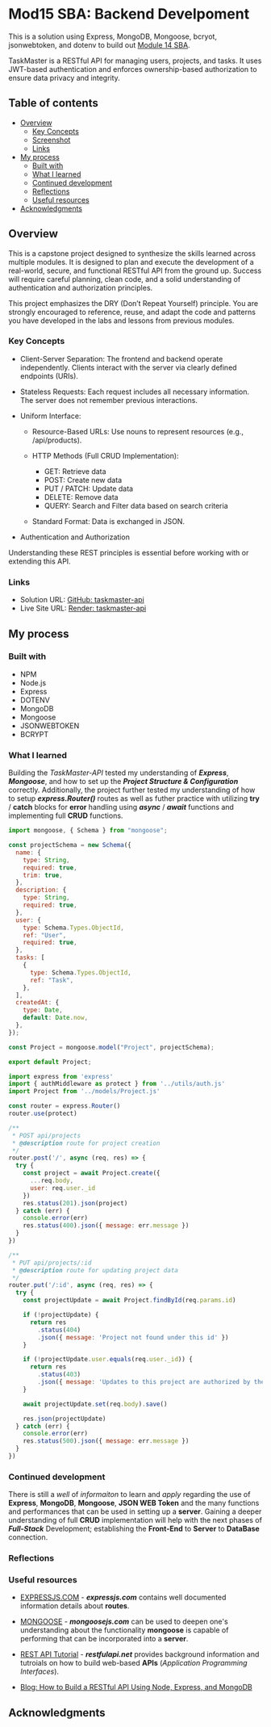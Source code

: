 # Mod15 SBA: Backend Develpoment

This is a solution using Express, MongoDB, Mongoose, bcryot, jsonwebtoken, and dotenv to build out [Module 14 SBA](https://ps-lms.vercel.app/curriculum/se/419).

TaskMaster is a RESTful API for managing users, projects, and tasks. It uses JWT-based authentication and enforces ownership-based authorization to ensure data privacy and integrity.

## Table of contents

- [Overview](#overview)
  - [Key Concepts](#key-concepts)
  - [Screenshot](#screenshot)
  - [Links](#links)
- [My process](#my-process)
  - [Built with](#built-with)
  - [What I learned](#what-i-learned)
  - [Continued development](#continued-development)
  - [Reflections](#reflections)
  - [Useful resources](#useful-resources)
- [Acknowledgments](#acknowledgments)

## Overview

This is a capstone project designed to synthesize the skills learned across multiple modules. It is designed to plan and execute the development of a real-world, secure, and functional RESTful API from the ground up. Success will require careful planning, clean code, and a solid understanding of authentication and authorization principles.

This project emphasizes the DRY (Don’t Repeat Yourself) principle. You are strongly encouraged to reference, reuse, and adapt the code and patterns you have developed in the labs and lessons from previous modules.

### Key Concepts

- Client-Server Separation: The frontend and backend operate independently. Clients interact with the server via clearly defined endpoints (URIs).

- Stateless Requests: Each request includes all necessary information. The server does not remember previous interactions.

- Uniform Interface:

  - Resource-Based URLs: Use nouns to represent resources (e.g., /api/products).

  - HTTP Methods (Full CRUD Implementation):

    - GET: Retrieve data
    - POST: Create new data
    - PUT / PATCH: Update data
    - DELETE: Remove data
    - QUERY: Search and Filter data based on search criteria

  - Standard Format: Data is exchanged in JSON.

- Authentication and Authorization

Understanding these REST principles is essential before working with or extending this API.

### Links

- Solution URL: [GitHub: taskmaster-api](https://github.com/DblRH600/taskmaster-api)
- Live Site URL: [Render: taskmaster-api](https://taskmaster-api-h91d.onrender.com)

## My process

### Built with

- NPM
- Node.js
- Express
- DOTENV
- MongoDB
- Mongoose
- JSONWEBTOKEN
- BCRYPT

### What I learned

Building the _TaskMaster-API_ tested my understanding of **_Express_**, **_Mongoose_**, and how to set up the **_Project Structure & Configuration_** correctly. Additionally, the project further tested my understanding of how to setup **_express.Router()_** routes as well as futher practice with utilizing **try** / **catch** blocks for **error** handling using **_async_** / **_await_** functions and implementing full **CRUD** functions.

```js Project Schema
import mongoose, { Schema } from "mongoose";

const projectSchema = new Schema({
  name: {
    type: String,
    required: true,
    trim: true,
  },
  description: {
    type: String,
    required: true,
  },
  user: {
    type: Schema.Types.ObjectId,
    ref: "User",
    required: true,
  },
  tasks: [
    {
      type: Schema.Types.ObjectId,
      ref: "Task",
    },
  ],
  createdAt: {
    type: Date,
    default: Date.now,
  },
});

const Project = mongoose.model("Project", projectSchema);

export default Project;
```

```js projects route
import express from 'express'
import { authMiddleware as protect } from '../utils/auth.js'
import Project from '../models/Project.js'

const router = express.Router()
router.use(protect)

/**
 * POST api/projects
 * @description route for project creation
 */
router.post('/', async (req, res) => {
  try {
    const project = await Project.create({
      ...req.body,
      user: req.user._id
    })
    res.status(201).json(project)
  } catch (err) {
    console.error(err)
    res.status(400).json({ message: err.message })
  }
})

/**
 * PUT api/projects/:id
 * @description route for updating project data
 */
router.put('/:id', async (req, res) => {
  try {
    const projectUpdate = await Project.findById(req.params.id)

    if (!projectUpdate) {
      return res
        .status(404)
        .json({ message: 'Project not found under this id' })
    }

    if (!projectUpdate.user.equals(req.user._id)) {
      return res
        .status(403)
        .json({ message: 'Updates to this project are authorized by the user' })
    }

    await projectUpdate.set(req.body).save()

    res.json(projectUpdate)
  } catch (err) {
    console.error(err)
    res.status(500).json({ message: err.message })
  }
})
```

### Continued development

There is still a _well_ of _informaiton_ to learn and _apply_ regarding the use of **Express**, **MongoDB**, **Mongoose**, **JSON WEB Token** and the many functions and performances that can be used in setting up a **server**. Gaining a deeper understanding of full **CRUD** implementation will help with the next phases of **_Full-Stack_** Development; establishing the **Front-End** to **Server** to **DataBase** connection.

### Reflections

### Useful resources

- [EXPRESSJS.COM](https://expressjs.com/en/5x/api.html#res.sendFile) - **_expressjs.com_** contains well documented information details about **routes**.

- [MONGOOSE](https://mongoosejs.com/docs/index.html) - **_mongoosejs.com_** can be used to deepen one's understanding about the functionality **mongoose** is capable of performing that can be incorporated into a **server**.

- [REST API Tutorial](https://restfulapi.net/) - **_restfulapi.net_** provides background information and tutroials on how to build web-based **APIs** (_Application Programming Interfaces_).

- [Blog: How to Build a RESTful API Using Node, Express, and MongoDB](https://www.freecodecamp.org/news/build-a-restful-api-using-node-express-and-mongodb/)

## Acknowledgments
